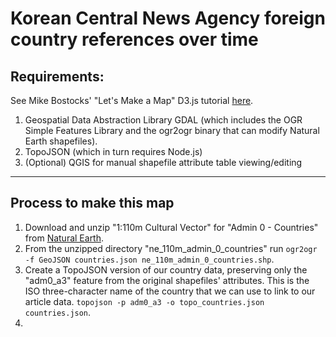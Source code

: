 # Korean Central News Agency foreign country references over time

## Requirements:

See Mike Bostocks' "Let's Make a Map" D3.js tutorial [here](http://bost.ocks.org/mike/map/).

1. Geospatial Data Abstraction Library GDAL (which includes the OGR Simple Features Library and the ogr2ogr binary that can modify Natural Earth shapefiles).
2. TopoJSON (which in turn requires Node.js)
3. (Optional) QGIS for manual shapefile attribute table viewing/editing

***

## Process to make this map

1. Download and unzip "1:110m Cultural Vector" for "Admin 0 - Countries" from [Natural Earth](http://www.naturalearthdata.com/http//www.naturalearthdata.com/download/110m/cultural/ne_110m_admin_0_countries.zip).
2. From the unzipped directory "ne_110m_admin_0_countries" run `ogr2ogr -f GeoJSON countries.json ne_110m_admin_0_countries.shp`.
3. Create a TopoJSON version of our country data, preserving only the "adm0_a3" feature from the original shapefiles' attributes.  This is the ISO three-character name of the country that we can use to link to our article data. `topojson -p adm0_a3 -o topo_countries.json countries.json`.
4. 